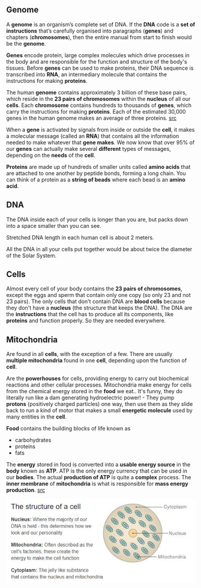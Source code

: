 ## Genome

A **genome** is an organism’s complete set of DNA. If the **DNA** code is a **set of instructions** that’s carefully organised into paragraphs (**genes**) and chapters (**chromosomes**), then the entire manual from start to finish would be the **genome**.

**Genes** encode protein, large complex molecules which drive processes in the body and are responsible for the function and structure of the body's tissues. Before **genes** can be used to make proteins, their DNA sequence is transcribed into **RNA**, an intermediary molecule that contains the instructions for making **proteins**.

The human **genome** contains approximately 3 billion of these base pairs, which reside in the **23 pairs of chromosomes** within the **nucleus** of all our **cells**. Each **chromosome** contains hundreds to thousands of **genes**, which carry the instructions for making **proteins**. Each of the estimated 30,000 genes in the human genome makes an average of three proteins. [src](https://www.genome.gov/human-genome-project/Completion-FAQ)

When a **gene** is activated by signals from inside or outside the **cell**, it makes a molecular message (called an **RNA**) that contains all the information needed to make whatever that **gene makes**. We now know that over 95% of our **genes** can actually make several **different** types of messages, depending on the **needs** of the **cell**.

**Proteins** are made up of hundreds of smaller units called **amino acids** that are attached to one another by peptide bonds, forming a long chain. You can think of a protein as a **string of beads** where each bead is an **amino acid**.

## DNA

The DNA inside each of your cells is longer than you are, but packs down into a space smaller than you can see.

Stretched DNA length in each human cell is about 2 meters.

All the DNA in all your cells put together would be about twice the diameter of the Solar System.

## Cells

Almost every cell of your body contains the **23 pairs of chromosomes**, except the eggs and sperm that contain only one copy (so only 23 and not 23 pairs). The only cells that don't contain DNA are **blood cells** because they don't have a **nucleus** (the structure that keeps the DNA).
The DNA are the **instructions** that the cell has to produce all its components, like **proteins** and function properly. So they are needed everywhere.

## Mitochondria

Are found in all **cells**, with the exception of a few. There are usually **multiple mitochondria** found in one **cell**, depending upon the function of **cell**.

Are the **powerhouses** for cells, providing energy to carry out biochemical reactions and other cellular processes. Mitochondria make energy for cells from the chemical energy stored in the **food** we eat.. It's funny, they do literally run like a dam generating hydroelectric power! - They pump **protons** (positively charged particles) one way, then use them as they slide back to run a kind of motor that makes a small **energetic molecule** used by many entities in the **cell**.

**Food** contains the building blocks of life known as  

* carbohydrates  
* proteins  
* fats

The **energy** stored in food is converted into a **usable energy source** in the **body** known as **ATP**. ATP is the only energy currency that can be used in our **bodies**. The actual **production of ATP** is quite a **complex** process. The **inner membrane** of **mitochondria** is what is responsible for **mass energy production**. [src](https://www.lhsc.on.ca/medical-genetics-program-of-southwestern-ontario/all-about-mitochondria)

![img](./assets/cell_stucture.jpg)